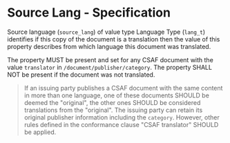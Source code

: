 # Source Lang - Specification

Source language (`source_lang`) of value type Language Type (`lang_t`)
identifies if this copy of the document is a translation then the value of this
property describes from which language this document was translated.

The property MUST be present and set for any CSAF document with the
value `translator` in
`/document/publisher/category`. The property SHALL NOT be present if the
document was not translated.

> If an issuing party publishes a CSAF document with the same content in more
> than one language, one of these documents SHOULD be deemed the "original", the
> other ones SHOULD be considered translations from the "original". The issuing
> party can retain its original publisher information including the `category`.
> However, other rules defined in the conformance clause "CSAF translator"
> SHOULD be applied.
